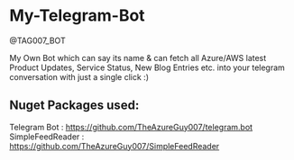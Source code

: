 # My-Telegram-Bot

@TAG007_BOT

My Own Bot which can say its name &amp; can fetch all Azure/AWS latest Product Updates, Service Status, New Blog Entries etc. into your telegram conversation with just a single click :)

Nuget Packages used:
--------------------
Telegram Bot : https://github.com/TheAzureGuy007/telegram.bot
SimpleFeedReader : https://github.com/TheAzureGuy007/SimpleFeedReader
